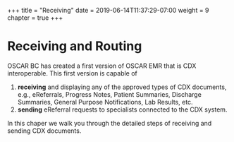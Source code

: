 +++
title = "Receiving"
date = 2019-06-14T11:37:29-07:00
weight = 9
chapter = true
+++


# Receiving and Routing

OSCAR BC has created a first version of OSCAR EMR that is CDX interoperable. This first version is capable of

1. **receiving** and displaying any of the approved types of CDX documents, e.g., eReferrals, Progress Notes, Patient Summaries, Discharge Summaries, General Purpose Notifications, Lab Results, etc.
2. **sending** eReferral requests to specialists connected to the CDX system.

In this chaper we walk you through the detailed steps of receiving and sending CDX documents.
